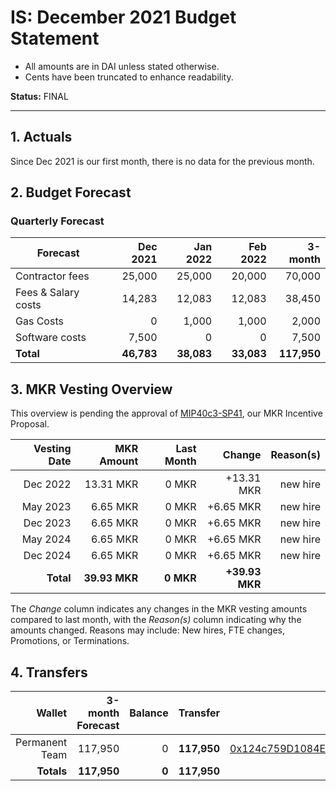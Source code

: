 # IS: December 2021 Budget Statement

* All amounts are in DAI unless stated otherwise.
* Cents have been truncated to enhance readability.

**Status:** FINAL

---

## 1. Actuals

Since Dec 2021 is our first month, there is no data for the previous month.

## 2. Budget Forecast

### Quarterly Forecast

| Forecast            | Dec 2021   | Jan 2022  | Feb 2022  | 3-month |
|---------------------|-----------:|----------:|----------:|--------------:|
| Contractor fees     |  25,000 | 25,000 | 20,000 | 70,000     |
| Fees & Salary costs |  14,283 | 12,083 | 12,083 | 38,450      |
| Gas Costs           |  0      | 1,000  | 1,000  | 2,000      |
| Software costs      |  7,500  | 0      | 0      | 7,500      |
| **Total**           |**46,783**|**38,083**|**33,083**|**117,950**|

## 3. MKR Vesting Overview

This overview is pending the approval of [MIP40c3-SP41](https://forum.makerdao.com/t/mip40c3-sp41-immunefi-security-core-unit-mkr-budget-is-001/10814), our MKR Incentive Proposal.
 
|  Vesting Date  |       MKR Amount | Last Month |        Change |      Reason(s) |
|---------------:|-----------------:|-----------:|--------------:|---------------:|
|  Dec 2022        |      13.31 MKR |      0 MKR |   +13.31 MKR |      new hire  |
|  May 2023        |       6.65 MKR |      0 MKR |   +6.65 MKR |      new hire |
|  Dec 2023        |       6.65 MKR |      0 MKR |   +6.65 MKR |      new hire |
|  May 2024        |       6.65 MKR |      0 MKR |   +6.65 MKR |      new hire |
|  Dec 2024        |       6.65 MKR |      0 MKR |   +6.65 MKR |      new hire |
|  **Total**       | **39.93 MKR**  |  **0 MKR** | **+39.93 MKR** |           |

The *Change* column indicates any changes in the MKR vesting amounts compared to last month, with the *Reason(s)* column indicating why the amounts changed. Reasons may include: New hires, FTE changes, Promotions, or Terminations.

## 4. Transfers

|  Wallet | 3-month Forecast    | Balance |      Transfer |                Multi-sig Address |
|--------:|---------------------:|-------:|--------------:|---------------------------------:|
| Permanent Team | 117,950     | 0      | **117,950** | [0x124c759D1084E67B19a206ab85c4527Fab26c342](https://gnosis-safe.io/app/#/safes/0x124c759D1084E67B19a206ab85c4527Fab26c342) |
| **Totals**     | **117,950** | **0**  | **117,950** | |
